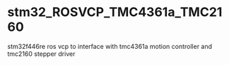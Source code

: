 # stm32_ROSVCP_TMC4361a_TMC2160
stm32f446re ros vcp to interface with tmc4361a motion controller and tmc2160 stepper driver
